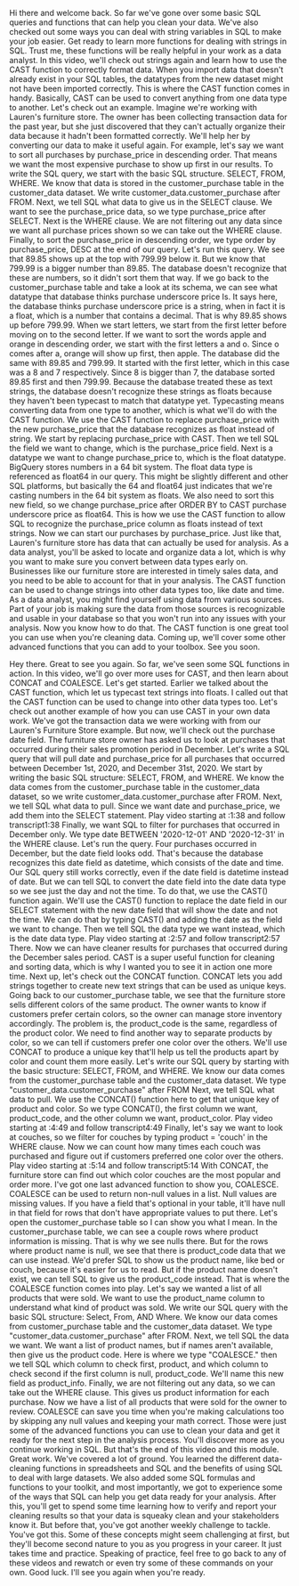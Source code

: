 

Hi there and welcome back. So far we've gone over some basic SQL queries and functions that can help you clean your data. We've also checked out some ways you can deal with string variables in SQL to make your job easier. Get ready to learn more functions for dealing with strings in SQL. Trust me, these functions will be really helpful in your work as a data analyst. In this video, we'll check out strings again and learn how to use the CAST function to correctly format data. When you import data that doesn't already exist in your SQL tables, the datatypes from the new dataset might not have been imported correctly. This is where the CAST function comes in handy. Basically, CAST can be used to convert anything from one data type to another. Let's check out an example. Imagine we're working with Lauren's furniture store. The owner has been collecting transaction data for the past year, but she just discovered that they can't actually organize their data because it hadn't been formatted correctly. We'll help her by converting our data to make it useful again. For example, let's say we want to sort all purchases by purchase_price in descending order. That means we want the most expensive purchase to show up first in our results. To write the SQL query, we start with the basic SQL structure. SELECT, FROM, WHERE. We know that data is stored in the customer_purchase table in the customer_data dataset. We write customer_data.customer_purchase after FROM. Next, we tell SQL what data to give us in the SELECT clause. We want to see the purchase_price data, so we type purchase_price after SELECT. Next is the WHERE clause. We are not filtering out any data since we want all purchase prices shown so we can take out the WHERE clause. Finally, to sort the purchase_price in descending order, we type order by purchase_price, DESC at the end of our query. Let's run this query. We see that 89.85 shows up at the top with 799.99 below it. But we know that 799.99 is a bigger number than 89.85. The database doesn't recognize that these are numbers, so it didn't sort them that way. If we go back to the customer_purchase table and take a look at its schema, we can see what datatype that database thinks purchase underscore price Is. It says here, the database thinks purchase underscore price is a string, when in fact it is a float, which is a number that contains a decimal. That is why 89.85 shows up before 799.99. When we start letters, we start from the first letter before moving on to the second letter. If we want to sort the words apple and orange in descending order, we start with the first letters a and o. Since o comes after a, orange will show up first, then apple. The database did the same with 89.85 and 799.99. It started with the first letter, which in this case was a 8 and 7 respectively. Since 8 is bigger than 7, the database sorted 89.85 first and then 799.99. Because the database treated these as text strings, the database doesn't recognize these strings as floats because they haven't been typecast to match that datatype yet. Typecasting means converting data from one type to another, which is what we'll do with the CAST function. We use the CAST function to replace purchase_price with the new purchase_price that the database recognizes as float instead of string. We start by replacing purchase_price with CAST. Then we tell SQL the field we want to change, which is the purchase_price field. Next is a datatype we want to change purchase_price to, which is the float datatype. BigQuery stores numbers in a 64 bit system. The float data type is referenced as float64 in our query. This might be slightly different and other SQL platforms, but basically the 64 and float64 just indicates that we're casting numbers in the 64 bit system as floats. We also need to sort this new field, so we change purchase_price after ORDER BY to CAST purchase underscore price as float64. This is how we use the CAST function to allow SQL to recognize the purchase_price column as floats instead of text strings. Now we can start our purchases by purchase_price. Just like that, Lauren's furniture store has data that can actually be used for analysis. As a data analyst, you'll be asked to locate and organize data a lot, which is why you want to make sure you convert between data types early on. Businesses like our furniture store are interested in timely sales data, and you need to be able to account for that in your analysis. The CAST function can be used to change strings into other data types too, like date and time. As a data analyst, you might find yourself using data from various sources. Part of your job is making sure the data from those sources is recognizable and usable in your database so that you won't run into any issues with your analysis. Now you know how to do that. The CAST function is one great tool you can use when you're cleaning data. Coming up, we'll cover some other advanced functions that you can add to your toolbox. See you soon.


Hey there. Great to see you again. So far, we've seen some SQL functions in action. In this video, we'll go over more uses for CAST, and then learn about CONCAT and COALESCE. Let's get started. Earlier we talked about the CAST function, which let us typecast text strings into floats. I called out that the CAST function can be used to change into other data types too. Let's check out another example of how you can use CAST in your own data work. We've got the transaction data we were working with from our Lauren's Furniture Store example. But now, we'll check out the purchase date field. The furniture store owner has asked us to look at purchases that occurred during their sales promotion period in December. Let's write a SQL query that will pull date and purchase_price for all purchases that occurred between December 1st, 2020, and December 31st, 2020. We start by writing the basic SQL structure: SELECT, FROM, and WHERE. We know the data comes from the customer_purchase table in the customer_data dataset, so we write customer_data.customer_purchase after FROM. Next, we tell SQL what data to pull. Since we want date and purchase_price, we add them into the SELECT statement.
Play video starting at :1:38 and follow transcript1:38
Finally, we want SQL to filter for purchases that occurred in December only. We type date BETWEEN '2020-12-01' AND '2020-12-31' in the WHERE clause. Let's run the query. Four purchases occurred in December, but the date field looks odd. That's because the database recognizes this date field as datetime, which consists of the date and time. Our SQL query still works correctly, even if the date field is datetime instead of date. But we can tell SQL to convert the date field into the date data type so we see just the day and not the time. To do that, we use the CAST() function again. We'll use the CAST() function to replace the date field in our SELECT statement with the new date field that will show the date and not the time. We can do that by typing CAST() and adding the date as the field we want to change. Then we tell SQL the data type we want instead, which is the date data type.
Play video starting at :2:57 and follow transcript2:57
There. Now we can have cleaner results for purchases that occurred during the December sales period. CAST is a super useful function for cleaning and sorting data, which is why I wanted you to see it in action one more time. Next up, let's check out the CONCAT function. CONCAT lets you add strings together to create new text strings that can be used as unique keys. Going back to our customer_purchase table, we see that the furniture store sells different colors of the same product. The owner wants to know if customers prefer certain colors, so the owner can manage store inventory accordingly. The problem is, the product_code is the same, regardless of the product color. We need to find another way to separate products by color, so we can tell if customers prefer one color over the others. We'll use CONCAT to produce a unique key that'll help us tell the products apart by color and count them more easily. Let's write our SQL query by starting with the basic structure: SELECT, FROM, and WHERE. We know our data comes from the customer_purchase table and the customer_data dataset. We type "customer_data.customer_purchase" after FROM Next, we tell SQL what data to pull. We use the CONCAT() function here to get that unique key of product and color. So we type CONCAT(), the first column we want, product_code, and the other column we want, product_color.
Play video starting at :4:49 and follow transcript4:49
Finally, let's say we want to look at couches, so we filter for couches by typing product = 'couch' in the WHERE clause. Now we can count how many times each couch was purchased and figure out if customers preferred one color over the others.
Play video starting at :5:14 and follow transcript5:14
With CONCAT, the furniture store can find out which color couches are the most popular and order more. I've got one last advanced function to show you, COALESCE. COALESCE can be used to return non-null values in a list. Null values are missing values. If you have a field that's optional in your table, it'll have null in that field for rows that don't have appropriate values to put there. Let's open the customer_purchase table so I can show you what I mean. In the customer_purchase table, we can see a couple rows where product information is missing. That is why we see nulls there. But for the rows where product name is null, we see that there is product_code data that we can use instead. We'd prefer SQL to show us the product name, like bed or couch, because it's easier for us to read. But if the product name doesn't exist, we can tell SQL to give us the product_code instead. That is where the COALESCE function comes into play. Let's say we wanted a list of all products that were sold. We want to use the product_name column to understand what kind of product was sold. We write our SQL query with the basic SQL structure: Select, From, AND Where. We know our data comes from customer_purchase table and the customer_data dataset. We type "customer_data.customer_purchase" after FROM. Next, we tell SQL the data we want. We want a list of product names, but if names aren't available, then give us the product code. Here is where we type "COALESCE." then we tell SQL which column to check first, product, and which column to check second if the first column is null, product_code. We'll name this new field as product_info. Finally, we are not filtering out any data, so we can take out the WHERE clause. This gives us product information for each purchase. Now we have a list of all products that were sold for the owner to review. COALESCE can save you time when you're making calculations too by skipping any null values and keeping your math correct. Those were just some of the advanced functions you can use to clean your data and get it ready for the next step in the analysis process. You'll discover more as you continue working in SQL. But that's the end of this video and this module. Great work. We've covered a lot of ground. You learned the different data- cleaning functions in spreadsheets and SQL and the benefits of using SQL to deal with large datasets. We also added some SQL formulas and functions to your toolkit, and most importantly, we got to experience some of the ways that SQL can help you get data ready for your analysis. After this, you'll get to spend some time learning how to verify and report your cleaning results so that your data is squeaky clean and your stakeholders know it. But before that, you've got another weekly challenge to tackle. You've got this. Some of these concepts might seem challenging at first, but they'll become second nature to you as you progress in your career. It just takes time and practice. Speaking of practice, feel free to go back to any of these videos and rewatch or even try some of these commands on your own. Good luck. I'll see you again when you're ready.